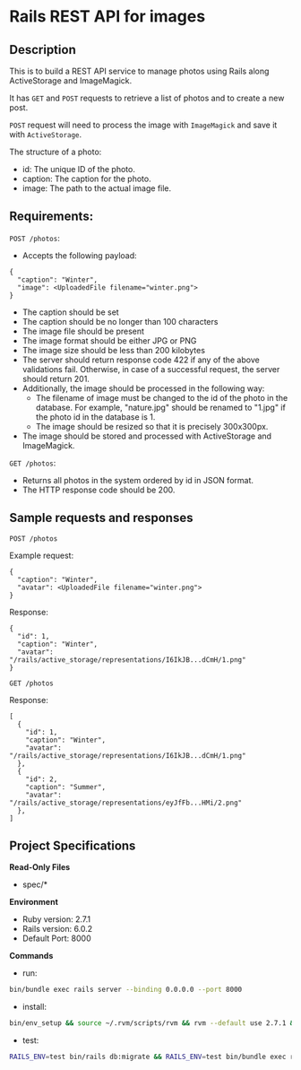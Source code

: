 # Rails REST API for images
    
## Description

This is to build a REST API service to manage photos using Rails along ActiveStorage and ImageMagick.

It has `GET` and `POST` requests to retrieve a list of photos and to create a new post.

`POST` request will need to process the image with `ImageMagick` and save it with `ActiveStorage`.

The structure of a photo:

* id: The unique ID of the photo.
* caption: The caption for the photo.
* image: The path to the actual image file.

## Requirements:

`POST /photos`:

* Accepts the following payload:
```
{
  "caption": "Winter",
  "image": <UploadedFile filename="winter.png">
}
```
* The caption should be set
* The caption should be no longer than 100 characters
* The image file should be present
* The image format should be either JPG or PNG
* The image size should be less than 200 kilobytes
* The server should return response code 422 if any of the above validations fail. Otherwise, in case of a successful request, the server should return 201.
* Additionally, the image should be processed in the following way:
  * The filename of image must be changed to the id of the photo in the database. For example, "nature.jpg" should be renamed to "1.jpg" if the photo id in the database is 1.
  * The image should be resized so that it is precisely 300x300px.
* The image should be stored and processed with ActiveStorage and ImageMagick.

`GET /photos`:
* Returns all photos in the system ordered by id in JSON format.
* The HTTP response code should be 200.


## Sample requests and responses

`POST /photos`

Example request:
```
{
  "caption": "Winter",
  "avatar": <UploadedFile filename="winter.png">
}
```

Response:
```
{
  "id": 1,
  "caption": "Winter",
  "avatar": "/rails/active_storage/representations/I6IkJB...dCmH/1.png"
}
```

`GET /photos`

Response:
```
[
  {
    "id": 1,
    "caption": "Winter",
    "avatar": "/rails/active_storage/representations/I6IkJB...dCmH/1.png"
  },
  {
    "id": 2,
    "caption": "Summer",
    "avatar": "/rails/active_storage/representations/eyJfFb...HMi/2.png"
  },
]
```

## Project Specifications

**Read-Only Files**
- spec/*

**Environment**  

- Ruby version: 2.7.1
- Rails version: 6.0.2
- Default Port: 8000

**Commands**
- run: 
```bash
bin/bundle exec rails server --binding 0.0.0.0 --port 8000
```
- install: 
```bash
bin/env_setup && source ~/.rvm/scripts/rvm && rvm --default use 2.7.1 && bin/bundle install
```
- test: 
```bash
RAILS_ENV=test bin/rails db:migrate && RAILS_ENV=test bin/bundle exec rspec
```
